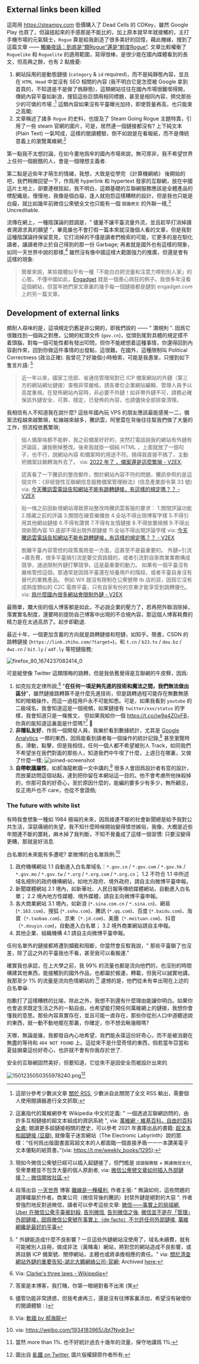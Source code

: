 ## External links been killed

這周用 https://steampy.com 低價購入了 Dead Cells 的 CDKey，雖然 Google Play 也買了，但論搓起來的手感那是不能比的，加上原本就早年就接觸的，主打手機市場的元氣騎士，`Rogue` 算是給我創造了很多美好的回憶，藉此機緣，搜到了這篇文章 —— [觸樂夜話：到底是“類Rogue”還是“輕度Rogue”](http://www.chuapp.com/?c=Article&id=288658). 文章比較權衡了 `Roguelike` 和 `Roguelite` 的適用範圍，寫得很棒，是很少能在國內媒體看到的長文，但高興之餘，也有 2 點擔憂:

1. 網站採用的是動態鏈接 (`category` & `id` required)，而不是純靜態內容，並且在 `HTML Head` 中並沒有 SEO 相關的內容 (我不明白它是怎麼被 Google 拿到首頁的，不知道是不是做了僞靜態)，這類網站往往在國內市場很難喫得開，傳統內容平臺如新浪，搜狐這些巨頭用相同標題，甚至是相同內容，擠兌那些少的可憐的市場 ;[^SHAOSHUPAI] 這類內容如果沒有平臺曝光加持，即使質量再高，也只能束之高閣;
2. 文章稱述了諸多 `Rogue` 的史料，也提及了 Steam Going Rogue 主題特賣，引用了一些 steam 官網的圖片，可是，居然連一個鏈接都沒有? 上下純文本 (Plain Text) 一氣呵成，這樣的閱讀體驗，倒不如說是在看報紙，而不是傳統意義上的瀏覽萬維網;[^WWW]

第一點我不太想討論，在如今畫地爲牢的國內市場來說，無可厚非，我不希望世界上任何一個捱餓的人，會是一個理想主義者.

第二點是近些年才萌生的情緒，我想，大致是從學完 《計算機網絡》 後開始的吧，我們稍微回望一下，作爲用 hyperlink 和 hypertext 發家的互聯網，放在中國這片土地上，卻要連根拔起，我不明白，這類基礎的互聯網服務應該是全體產品的標配纔是。慢慢地，我像是個白癡，逢人就抱怨這樣糟糕的設計，但是我也只能是白癡，就比如幾年前微信公衆號全文也只能有一個 `閱讀原文` 的外聯一樣,[^WEICHAT_OUTLINK] Uncreditable.

流傳在網上，一種陰謀論的腔調是，" 儘量不讓平臺流量外流，並且趁早打消掉讀者溯源求真的願望 "，畢竟誰也不會打假一篇本來就沒幾個人看的文章，但是我對這種陰謀論持保留意見，它打消掉的不僅是讀者們檢索的可能，它更多的是在馴化讀者，讓讀者停止於自己得到的那一份 Garbage; 再者就是國外也有這樣的現象，如同一天世界中說的那樣,[^YITIANSHIJIE] 雖然沒有像中國這樣大範圍強力的推廣，但還是會有這樣的現象:

> 簡單來說，某些媒體似乎有一種「不能白白把流量和注意力帶到別人家」的心態。不僅中國如此，[Engadget](http://www.engadget.com/) 就是一個喪心病狂的例子。我很多年沒看這個網站，但當年她們家文章裏的幾乎每一個鏈接都是鏈到 engadget.com 上的另一篇文章。

## Development of external links

頗耐人尋味的是，這項規定仍舊是非公開的，即我們說的 —— " 潛規則 ". 因爲它很難找到一個與之對應，公開的紅頭文件 (`gov.cn`)，從頭到尾對具體的規定摸不着頭腦，對每一個可能性都有發出叩問，但你不能總想着這種事情，你還得回到內容創作來，回到你做這件事情的出發點，這很難。在國外，這種限制叫 Political Correctness (政治正確). 我曾花了好幾個小時檢索，可能是我愚笨，只搜到如下隻言片語: [^CLEAN_LINK]

> 近一年以來，國家工信部、省通信管理局對已 ICP 備案網站的外鏈（第三方的網站網址鏈接）查檢非常嚴格，請各單位企業網站編輯、管理人員予以高度重視。在發佈網站內容時，非必要不外鏈！如非帶外鏈不可，請務必確保該外鏈安全、可靠、穩定，已發佈的內容，也請儘快全部排查清理。

我相信有人不知道我在說什麼? 這些年國內玩 VPS 的朋友應該最能感覺一二，備案流程越來越繁瑣，紅線越來越多，騰訊雲，阿里雲在背後往往幫我們做了大量的工作，但流程依舊繁瑣;

> 個人備案啥都不能幹，我之前備案好好的，突然打電話說我的網站有外鏈有評論區，讓我刪掉整改。後來我就掛一個純 HTML ，上面就放了一個句子，也不行，說網站內容 和備案時的用途不符。搞得我直接不搞了，主動把備案註銷轉海外去了。
> via: [2022 年了 ，備案還是這麼繁瑣 - V2EX](https://v2ex.com/t/853461);

> 認真看了一下騰訊的整改郵件，關於網站內容不符的問題，騰訊參照的是這個文件：《非經營性互聯網信息服務備案管理辦法》(信息產業部令第 33 號)
> via: [今天騰訊雲電話告知網站不能有跳轉鏈接，有這樣的規定嗎？？ - V2EX](https://www.v2ex.com/t/662820)

> 貼一條之前因新增網站導致原站整改時騰訊雲客服的要求：
> 1.關閉評論功能
> 2.隱藏之前的評論
> 3.關閉在線音樂播放
> 4.全站不得出現博客字樣
> 5.不得引用其他網站鏈接
> 6.不得有讚賞
> 7.不得有友情鏈接
> 8.不得放置視頻
> 9.不得出現新聞內容
> 10.底部不得出現外部鏈接
> 11.全站不得出現評論字樣
> via: [今天騰訊雲電話告知網站不能有跳轉鏈接，有這樣的規定嗎？？ - V2EX](https://www.v2ex.com/t/662820)

> 脫離平臺內容管控的政策風險是一方面，這甚至不是最重要的。
> 外鏈=引流=廣告費，很多平臺搞引流是要交買路錢的，或者引流對自家商業業務構成競爭，通過限制外鏈打擊競爭。這是最重要的動力。
> 如果有一個平臺沒有嚴格管控這個，那通常是因爲平臺還在培養用戶的階段，或者平臺自身沒有替代的業務產品。
> 例如 WX 就沒有限制在公衆號帶 tb 店的貨，因爲它沒有成熟度類似的 C2C 電商平臺，只有自家有份的京東才能享受到跳轉優化。
> via: [爲什麼國內很多網站會限制外鏈 - V2EX](https://v2ex.com/t/777126 )

最簡單，爛大街的個人博客都是如此，不必說企業的壓力了，若再把外聯消除掉，落實實名制度，還要時刻提防自己博客中出現的不合規內容，那這個人博客耗費的精力是在太過高昂了。起步即勸退.

最近十年，一個更加含蓄的方向就是跳轉鏈接和短鏈，如知乎。簡書，CSDN 的跳轉鏈接 (`https://link.zhihu.com/?target=`)，和 `t.cn` / `b23.tv` / `dou.bz` / `dwz.cn` / `bit.ly` / `adf.ly` 等短鏈服務;

![firefox_80_1674237082414_0](https://user-images.githubusercontent.com/57313137/213840972-e2cfad77-33ee-448d-b93f-a1abc942d025.png)

可是縱使像 Twitter 這類隱晦的跳轉，但是我依舊覺得是互聯網的牛皮蘚，因爲:

1. 如克拉克定律所說,[^THREE_LAWS] "**在任何一項足夠先進的技術和魔法之間，我們無法做出區分**"，雖然鏈接跳轉算不是什麼先進技術，但是跳轉過程可能存在無數無感知的暗箱操作，而這一過程用戶永不可能知悉。可是，如果我看到 `youtube` 的二級域名，我會知道這是一個視頻，如果鏈接有 `twitter/xxx/status` 的字樣，我會知道只是一條推文， 但如果我給你一個 <https://t.co/jw9a4ZOxFB>，你真的能知道這裏面是什麼嗎?[^ANSWER] 🐶
2. **非隱私友好**，作爲一個開發人員，我樂於看到數據統計，尤其是 [Google Analytics](https://analytics.google.com) 一類的東西，因爲能看到讀者每一個操作的統計記錄,[^BLOG_DESIGN] 甚至瀏覽時長，滑動，點擊，但是我相信，任何一個人都不希望被別人 Track，如同我們不希望坐在我們對面的那些人，知道我們中午喫了什麼，上週日在哪裏，又做了什麼一樣;
  ![joined-screenshot](https://user-images.githubusercontent.com/57313137/213843688-39df4580-d21a-48c0-a181-cbb7f27a4eaa.jpg)
3. **自帶軟牆屬性**，如郝海龍軟牆一文中講的,[^WALL] 很多人會因爲設計者有意的設計，而放棄訪問這個站點，達到把你留在本網站這一目的。他不會考慮所他抹殺掉的，你那可貴的好奇心，至於原因什麼的，能編的要多少有多少，無所顧忌，反正用戶也不 care，也從不會證僞;

### The future with white list

有時我會想象一種如 1984 極端的未來，因爲接連不斷的社會新聞總是給予我對公共生活，深惡痛絕的失望，我不知什麼時候開始變得憤世嫉俗，我像，大概是近些年間連不斷的噩耗，麻木掉了我判斷，不知不覺養成了這樣一個習慣: 只要沒變得更糟，那就是好消息.

白名單的未來能有多遭呢? 拿微博的白名單爲例:[^WEIBO_WHITE_LIST]

1. 政府機構網站
1.1 自動進入白名單域名：`*.gov.cn` / `*.gov.com` / `*.gov.hk` / `*.gov.mo` / `*.gov.tw` / `*.org` / `*.org.com` / `*.org.cn`；
1.2 不符合 1.1 中所述域名規則的政府機構網站，如地方政府、境外政府，請自主向微博平臺申報。
2. 新聞媒體網站
2.1 境內，如新華社、人民日報等傳統媒體網站，自動進入白名單；
2.2 境內地方性媒體、境外媒體，請自主向微博平臺申報。
3. 各大商業網站
3.1 境內，如新浪 (`*.sina.com.cn` / `*.sina.cn`)、網易 (`*.163.com`)、搜狐 (`*.sohu.com`)、騰訊 (`*.qq.com`)、百度 (`*.baidu.com`)、淘寶（`*.taobao.com`)、京東（`*.jd.com`)、美團（`*.meituan.com`)、抖音（`*.douyin.com`)，自動進入白名單；
3.2 境外商業網站請自主申報。
4. 其他企業、組織機構
4.1 請自主向微博平臺申報。

任何名單外的鏈接都將遭到攔截和阻斷，你當然會反駁我說，" 那些平臺鎖了也沒差，除了這之外的平臺我也不看，甚至我可以看搬運."

確實我也承認，在上大學之前，我 $99 \%$ 的流量也都是流向他們的，也沒別的時間構建其他東西，能接觸到的國外作品，也都屬於搬運，轉載，但我可以誠實地講，我那至少 $1 \%$ 的流量是流向色情網站的.[^PRON_FLOW] 遺憾的是，他們從未有幸出現在上述的白名單😁.

抱歉打了這樣糟糕的比喻，除此之外，我想不到還有什麼理由能讓你明白。如果你也會追求既定生活之外的一點自由，也希望能打開任何萬維網上的鏈接，我想你會懂我的意思。那些內容真實存在，並且可能一直存在，那些你從別人口中道聽途說的東西，就一動不動地擺在那裏，你確定，你不想去瞅幾眼嗎?

天哪，無論是誰，我都發自內心地希望，我們能永葆這份好奇心，而不是被消磨在無盡的等待和 `404 NOT FOUND` 上。這從來不是什麼奇怪的東西，倘若當年亞當和夏娃摒棄這份好奇心，也許就不會有你我存於世了.

安全的互聯網固然美好，但要知道，它從來不是因安全而被設計出來的.

![1501235050355978240.png](https://user-images.githubusercontent.com/57313137/213840421-c7c4cc78-afc3-4608-a221-564c4365fa15.jpeg)[^404]

[^SHAOSHUPAI]: 這部分參考少數派文章 [關於 RSS](https://sspai.com/post/71637), 少數派自此關閉了全文 RSS 輸出，需要個人使用閱讀器進行全文抓取;
[^WWW]: 這裏指代的萬維網參考 Wikipedia 中文的定義: " 一個透過互聯網訪問的，由許多互相鏈接的超文本組成的資訊系統 ", via: [萬維網 - 維基百科，自由的百科全書](https://zh.wikipedia.org/zh/%E4%B8%87%E7%BB%B4%E7%BD%91 ); 閱讀更多超鏈接相關的歷史，可以參考 2021 年書庫出品的書籍: [超文本和超鏈接 (豆瓣)](https://book.douban.com/subject/35438602/), 就像電子迷宮網站（The Electronic Labyrinth）說的那樣：“任何爲出版圖書面寫超文本的人都面臨一個直接矛盾一一一本讚美電子文本優點的紙質書。”(via: <https://t.me/weekly_books/1295>);
[^WEICHAT_OUTLINK]: 現如今微信公衆號已經可以插入超鏈接了，但門檻是 `認證服務號` + `開通微信支付`, 受衆羣體並不包含大量的個人原創者, via: [微信公衆號文章如何插入外部鏈接？ - 微信開放社區](https://developers.weixin.qq.com/community/develop/doc/000cc6c96f80403625ea530cd51000 );
[^YITIANSHIJIE]: 段落出自 [一天世界](https://blog.yitianshijie.net/) 博客 [離線是一種權利](https://blog.yitianshijie.net/2016/04/15/offline-as-right/ ), 作者主張: " 無論如何，這些問題的選擇權屬於作者。商業公司（微信背後的騰訊）封禁外鏈是絕對的大惡 ". 作者曾強烈地反對過微信，讀者可以參考這些文章: [微信——事實上的局域網](https://blog.yitianshijie.net/2015/11/16/wechat-de-facto-lan/), [Uber 在微信公衆平臺被封殺](https://blog.yitianshijie.net/2015/12/05/uber-banned-in-wechat/), [告別微信](https://blog.yitianshijie.net/2016/02/21/byebye-wechat/), [告別微信之後](https://blog.yitianshijie.net/2016/03/20/goodbye-wechat-post-mortem/), [微信並不是在「管理」外部鏈接，因爲微信公衆號在事實上（de facto）不允許任何外部鏈接](https://blog.yitianshijie.net/2016/04/13/wechat-against-world-wide-web/), [萬維網纔是最好的平臺](https://blog.yitianshijie.net/2016/06/20/web-is-the-best-platform/)
[^CLEAN_LINK]: " 外鏈能造成什麼不良影響？一旦這些外鏈網站沒使用了，域名未續費，就有可能被別人註冊，做成非法（黃賭毒）網站，將對您的網站造成不良影響，或將註銷 ICP 備案號、關停網站，主體也或將承擔相應的責任。" via: [關於清查網站外鏈的重要告知-湖北大鵬網絡公司-官網](https://www.dpwl.net/news/01/3885.html ); Archived [here](https://web.archive.org/web/*/https://www.dpwl.net/news/01/3885.html);
[^THREE_LAWS]: Via: [Clarke's three laws - Wikipedia](https://en.wikipedia.org/wiki/Clarke%27s_three_laws)
[^ANSWER]: 答案是本博客，我打賭，你第一眼絕對看不出來 (笑
[^BLOG_DESIGN]: 儘管功能非常誘惑，但我考慮再三，還是沒有往博客裏添加，希望沒有破壞你的閱讀體驗 : )
[^WALL]: Via: [軟牆 by 郝海龍](https://haohailong.net/2021/soft-wall )
[^WEIBO_WHITE_LIST]: via: <https://weibo.com/1934183965/Jbt7Nydr3>
[^PRON_FLOW]: 當然 more than 1%. 也不好統計過去十幾年的流量，保守地講爲 1%;
[^404]: 圖出自 [亂鐵 on Twitter](https://twitter.com/_dirtyiron_/status/1501235050355978240), 圖片版權歸原作者所有;
